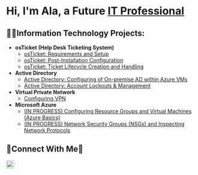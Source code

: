 <h1>Hi, I'm Ala, a Future <a href="[https://linkedin.com/in/Josh](https://www.linkedin.com/in/ala-mikaele)">IT Professional</a></h1>

<h2>👨‍💻Information Technology Projects:</h2>

- <b>osTicket (Help Desk Ticketing System)</b>
  - [osTicket: Requirements and Setup](https://github.com/alamikaele/osticket-prereqs)
  - [osTicket: Post-Installation Configuration](https://github.com/alamikaele/post-install-config)
  - [osTicket: Ticket Lifecycle Creation and Handling](https://github.com/alamikaele/ticket-lifecycle)
- <b>Active Directory</b>
  - [Active Directory: Configuring of On-premise AD within Azure VMs](https://github.com/alamikaele/configure-ad)
  - [Active Directory: Account Lockouts & Management](https://github.com/alamikaele/account-ad)
- <b>Virtual Private Network</b>
  - [Configuring VPN](https://github.com/alamikaele/vpn)
- <b>Microsoft Azure</b>
  - [(IN PROGRESS) Configuring Resource Groups and Virtual Machines (Azure Basics)](https://github.com/alamikaele/resource-group-vm)
  - [(IN PROGRESS) Network Security Groups (NSGs) and Inspecting Network Protocols](https://github.com/alamikaele/azure-network-protocols)
<h2>🤝Connect With Me🤝</h2>

[<img align="left" alt="Josh | LinkedIn" width="22px" src="https://cdn.jsdelivr.net/npm/simple-icons@v3/icons/linkedin.svg" />][linkedin]


[linkedin]: https://www.linkedin.com/in/ala-mikaele
